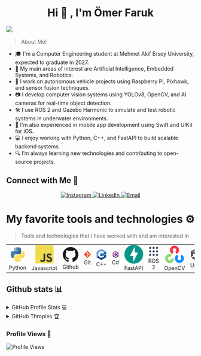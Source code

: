 <h1 align="center">Hi 👋 , I'm Ömer Faruk</h1>

[![](https://visitcount.itsvg.in/api?id=ofarukgunay&label=Profile%20Views&color=9&icon=0&pretty=false)](https://visitcount.itsvg.in)
> About Me!
- 🎓 I'm a Computer Engineering student at Mehmet Akif Ersoy University, expected to graduate in 2027.
- 🧠 My main areas of interest are Artificial Intelligence, Embedded Systems, and Robotics.
- 🤖 I work on autonomous vehicle projects using Raspberry Pi, Pixhawk, and sensor fusion techniques.
- 📷 I develop computer vision systems using YOLOv8, OpenCV, and AI cameras for real-time object detection.
- 🛠️ I use ROS 2 and Gazebo Harmonic to simulate and test robotic systems in underwater environments.
- 📱 I'm also experienced in mobile app development using Swift and UIKit for iOS.
- 💻 I enjoy working with Python, C++, and FastAPI to build scalable backend systems.
- 🔍 I’m always learning new technologies and contributing to open-source projects.

## Connect with Me 📱

<p align="center">
  <a href="https://www.instagram.com/omerr_gny" target="_blank">
    <img src="https://img.shields.io/badge/Instagram-E4405F?style=for-the-badge&logo=instagram&logoColor=white" alt="Instagram">
  </a>
  <a href="https://www.linkedin.com/in/ofarukgunay" target="_blank">
    <img src="https://img.shields.io/badge/LinkedIn-0A66C2?style=for-the-badge&logo=linkedin&logoColor=white" alt="LinkedIn">
  </a>
  <a href="mailto:o.farukgny@gmail.com" target="_blank">
    <img src="https://img.shields.io/badge/Email-D14836?style=for-the-badge&logo=gmail&logoColor=white" alt="Email">
  </a>
</p>


# My favorite tools and technologies ⚙️

> Tools and technologies that I have worked with and am interested in  

<table>
  <tr>
    <td align="center"><img src="https://raw.githubusercontent.com/devicons/devicon/master/icons/python/python-original.svg" width="50"><br>Python</td>
    <td align="center"><img src="https://raw.githubusercontent.com/devicons/devicon/master/icons/javascript/javascript-original.svg" width="50"><br>Javascript</td>
    <td align="center"><img src="https://raw.githubusercontent.com/devicons/devicon/master/icons/github/github-original.svg" width="50"><br>Github</td>
    <td align="center"><img src="https://raw.githubusercontent.com/devicons/devicon/master/icons/git/git-original.svg" width="50"><br>Git</td>
    <td align="center"><img src="https://raw.githubusercontent.com/devicons/devicon/master/icons/cplusplus/cplusplus-original.svg" width="50"><br>C++</td>
    <td align="center"><img src="https://raw.githubusercontent.com/devicons/devicon/master/icons/csharp/csharp-original.svg" width="50"><br>C#</td>
    <td align="center"><img src="https://raw.githubusercontent.com/devicons/devicon/master/icons/fastapi/fastapi-original.svg" width="50"><br>FastAPI</td>
    <td align="center"><img src="https://raw.githubusercontent.com/devicons/devicon/master/icons/ros/ros-original.svg" width="50"><br>ROS 2</td>
    <td align="center"><img src="https://raw.githubusercontent.com/devicons/devicon/master/icons/opencv/opencv-original.svg" width="50"><br>OpenCV</td>
    <td align="center"><img src="https://raw.githubusercontent.com/devicons/devicon/master/icons/unity/unity-original.svg" width="50"><br>Unity</td>
  </tr>
</table>

## Github stats 📊

<details>
  <summary>GitHub Profile Stats 💻</summary>
  <p align="center">
    <table>
      <tr>
        <td>
          <img src="https://github-readme-stats.vercel.app/api?username=ofarukgunay&show_icons=true&theme=radical" alt="GitHub Stats" />
        </td>
        <td>
          <img src="https://github-readme-stats.vercel.app/api/top-langs/?username=ofarukgunay&layout=compact&theme=radical" alt="Top Languages" />
        </td>
        <td>
          <img src="https://github-readme-streak-stats-sable-seven.vercel.app/?user=ofarukgunay&theme=highcontrast&hide_border=true&border_radius=3.5&card_width=400&card_height=170" alt="GitHub Streak" />
        </td>
      </tr>
    </table>
  </p>
</details>



<details>
  <summary>GitHub Thropies 🏆</summary>
  
  <br/>
  
  ![Trophy](https://github-profile-trophy.vercel.app/?username=ofarukgunay&theme=radical)
  
</details>

### Profile Views 👀

![Profile Views](https://komarev.com/ghpvc/?username=ofarukgunay&color=green&style=flat-square)

